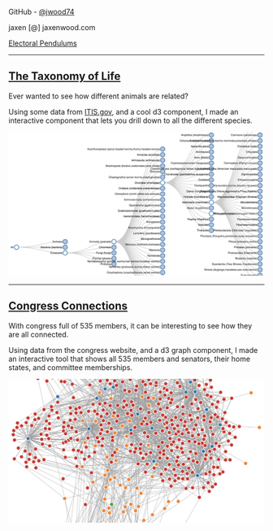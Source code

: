 GitHub - [@jwood74](http://github.com/jwood74)

jaxen [@] jaxenwood.com

[Electoral Pendulums](pendulums)

---

## [The Taxonomy of Life](https://adoring-thompson-0173d3.netlify.app)

Ever wanted to see how different animals are related?

Using some data from [ITIS.gov](https://www.google.com/url?q=https%3A%2F%2Fwww.itis.gov%2F&sa=D&sntz=1&usg=AFQjCNEkg_dltu5iepm19RJNNS-g2GkhgQ), and a cool d3 component, I made an interactive component that lets you drill down to all the different species.

[![Image](imgs/taxonomy_life.png)](https://adoring-thompson-0173d3.netlify.app)

---

## [Congress Connections](https://fervent-visvesvaraya-b202c6.netlify.app)

With congress full of 535 members, it can be interesting to see how they are all connected.

Using data from the congress website, and a d3 graph component, I made an interactive tool that shows all 535 members and senators, their home states, and committee memberships.

[![Image](imgs/congress_connections.png)](https://fervent-visvesvaraya-b202c6.netlify.app)
